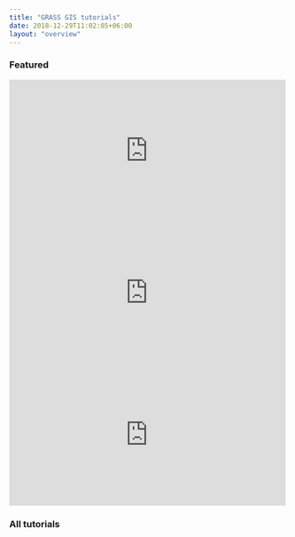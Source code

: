 ```yaml
---
title: "GRASS GIS tutorials"
date: 2018-12-29T11:02:05+06:00
layout: "overview"
---
```


### Featured

<div class="row">
<div class="col-lg-4 ">
<iframe src="https://www.youtube.com/embed/9fcBvYetIsM" width="99%" height="256px" frameborder="0" allow="accelerometer; autoplay; encrypted-media; gyroscope; picture-in-picture" allowfullscreen></iframe>
</div>

<div class="col-lg-4 ">
<iframe src="https://www.youtube.com/embed/wT5SbZtZ12E" width="99%" height="256px" frameborder="0" allow="accelerometer; autoplay; encrypted-media; gyroscope; picture-in-picture" allowfullscreen></iframe>
</div>

<div class="col-lg-4 ">
<iframe src="https://www.youtube.com/embed/fw4J1KASjxg" width="99%" height="256px" frameborder="0" allow="accelerometer; autoplay; encrypted-media; gyroscope; picture-in-picture" allowfullscreen></iframe>
</div>


</div>



### All tutorials
